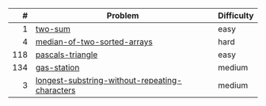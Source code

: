 |    # | Problem                                                                                                                        | Difficulty |
| ---: | ------------------------------------------------------------------------------------------------------------------------------ | ---------- |
|    1 | [two-sum](https://leetcode/problems/two-sum)                                                                                   | easy       |
|    4 | [median-of-two-sorted-arrays](https://leetcode/problems/median-of-two-sorted-arrays)                                           | hard       |
|  118 | [pascals-triangle](https://leetcode/problems/pascals-triangle)                                                                 | easy       |
|  134 | [gas-station](https://leetcode.com/problems/gas-station)                                                                       | medium     |
|    3 | [longest-substring-without-repeating-characters](https://leetcode.com/problems/longest-substring-without-repeating-characters) | medium     |
